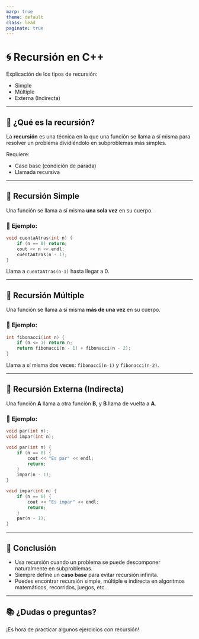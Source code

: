 ```yaml
---
marp: true
theme: default
class: lead
paginate: true
---
```


# 🌀 Recursión en C++

Explicación de los tipos de recursión:  
- Simple  
- Múltiple  
- Externa (Indirecta)

---

## 🔁 ¿Qué es la recursión?

La **recursión** es una técnica en la que una función se llama a sí misma para resolver un problema dividiéndolo en subproblemas más simples.

Requiere:
- Caso base (condición de parada)
- Llamada recursiva

---

## 🔹 Recursión Simple

Una función se llama a sí misma **una sola vez** en su cuerpo.

### 📌 Ejemplo:
```cpp
void cuentaAtras(int n) {
    if (n == 0) return;
    cout << n << endl;
    cuentaAtras(n - 1);
}
```

Llama a `cuentaAtras(n-1)` hasta llegar a 0.

---

## 🔷 Recursión Múltiple

Una función se llama a sí misma **más de una vez** en su cuerpo.

### 📌 Ejemplo:
```cpp
int fibonacci(int n) {
    if (n <= 1) return n;
    return fibonacci(n - 1) + fibonacci(n - 2);
}
```

Llama a sí misma dos veces: `fibonacci(n-1)` y `fibonacci(n-2)`.

---

## 🔁 Recursión Externa (Indirecta)

Una función **A** llama a otra función **B**, y **B** llama de vuelta a **A**.

### 📌 Ejemplo:
```cpp
void par(int n);
void impar(int n);

void par(int n) {
    if (n == 0) {
        cout << "Es par" << endl;
        return;
    }
    impar(n - 1);
}

void impar(int n) {
    if (n == 0) {
        cout << "Es impar" << endl;
        return;
    }
    par(n - 1);
}
```

---

## 🧠 Conclusión

- Usa recursión cuando un problema se puede descomponer naturalmente en subproblemas.
- Siempre define un **caso base** para evitar recursión infinita.
- Puedes encontrar recursión simple, múltiple e indirecta en algoritmos matemáticos, recorridos, juegos, etc.

---

## 📚 ¿Dudas o preguntas?

¡Es hora de practicar algunos ejercicios con recursión!
